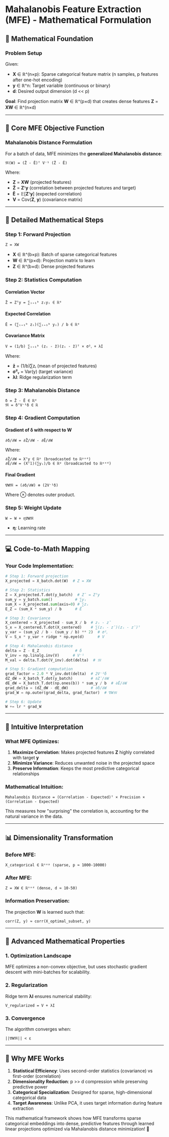 # Mahalanobis Feature Extraction (MFE) - Mathematical Formulation

## 📐 **Mathematical Foundation**

### **Problem Setup**
Given:
- **X** ∈ ℝ^(n×p): Sparse categorical feature matrix (n samples, p features after one-hot encoding)
- **y** ∈ ℝ^n: Target variable (continuous or binary)
- **d**: Desired output dimension (d << p)

**Goal**: Find projection matrix **W** ∈ ℝ^(p×d) that creates dense features **Z** = **XW** ∈ ℝ^(n×d)

---

## 🎯 **Core MFE Objective Function**

### **Mahalanobis Distance Formulation**

For a batch of data, MFE minimizes the **generalized Mahalanobis distance**:

```
𝔐(W) = (Z̄ - Ē)ᵀ V⁻¹ (Z̄ - Ē)
```

Where:
- **Z** = **XW** (projected features)
- **Z̄** = **Z**ᵀ**y** (correlation between projected features and target)
- **Ē** = 𝔼[**Z**ᵀ**y**] (expected correlation)
- **V** = Cov(**Z**, **y**) (covariance matrix)

---

## 🧮 **Detailed Mathematical Steps**

### **Step 1: Forward Projection**
```
Z = XW
```
- **X** ∈ ℝ^(b×p): Batch of sparse categorical features
- **W** ∈ ℝ^(p×d): Projection matrix to learn
- **Z** ∈ ℝ^(b×d): Dense projected features

### **Step 2: Statistics Computation**

#### **Correlation Vector**
```
Z̄ = Zᵀy = ∑ᵢ₌₁ᵇ zᵢyᵢ ∈ ℝᵈ
```

#### **Expected Correlation**
```
Ē = (∑ᵢ₌₁ᵇ zᵢ)(∑ᵢ₌₁ᵇ yᵢ) / b ∈ ℝᵈ
```

#### **Covariance Matrix**
```
V = (1/b) ∑ᵢ₌₁ᵇ (zᵢ - z̄)(zᵢ - z̄)ᵀ × σ²ᵧ + λI
```

Where:
- **z̄** = (1/b)∑zᵢ (mean of projected features)
- **σ²ᵧ** = Var(y) (target variance)
- **λI**: Ridge regularization term

### **Step 3: Mahalanobis Distance**
```
δ = Z̄ - Ē ∈ ℝᵈ
𝔐 = δᵀV⁻¹δ ∈ ℝ
```

### **Step 4: Gradient Computation**

#### **Gradient of δ with respect to W**
```
∂δ/∂W = ∂Z̄/∂W - ∂Ē/∂W
```

Where:
```
∂Z̄/∂W = Xᵀy ∈ ℝᵖ (broadcasted to ℝᵖˣᵈ)
∂Ē/∂W = (Xᵀ𝟙)(∑yᵢ)/b ∈ ℝᵖ (broadcasted to ℝᵖˣᵈ)
```

#### **Final Gradient**
```
∇W𝔐 = (∂δ/∂W) ⊗ (2V⁻¹δ)
```

Where ⊗ denotes outer product.

### **Step 5: Weight Update**
```
W ← W + η∇W𝔐
```
- **η**: Learning rate

---

## 💻 **Code-to-Math Mapping**

### **Your Code Implementation:**

```python
# Step 1: Forward projection
X_projected = X_batch.dot(W)  # Z = XW

# Step 2: Statistics
Z = X_projected.T.dot(y_batch)  # Z̄ = Zᵀy
sum_y = y_batch.sum()          # ∑yᵢ
sum_X = X_projected.sum(axis=0) # ∑zᵢ
E_Z = (sum_X * sum_y) / b      # Ē

# Step 3: Covariance
X_centered = X_projected - sum_X / b  # zᵢ - z̄
S_x = X_centered.T.dot(X_centered)    # ∑(zᵢ - z̄)(zᵢ - z̄)ᵀ
y_var = (sum_y2 / b - (sum_y / b) ** 2)  # σ²ᵧ
V = S_x * y_var + ridge * np.eye(d)      # V

# Step 4: Mahalanobis distance
delta = Z - E_Z                # δ
V_inv = np.linalg.inv(V)      # V⁻¹
M_val = delta.T.dot(V_inv).dot(delta)  # 𝔐

# Step 5: Gradient computation
grad_factor = 2.0 * V_inv.dot(delta)  # 2V⁻¹δ
dZ_dW = X_batch_T.dot(y_batch)        # ∂Z̄/∂W
dE_dW = X_batch_T.dot(np.ones(b)) * sum_y / b  # ∂Ē/∂W
grad_delta = (dZ_dW - dE_dW)          # ∂δ/∂W
grad_W = np.outer(grad_delta, grad_factor)  # ∇W𝔐

# Step 6: Update
W += lr * grad_W
```

---

## 🎯 **Intuitive Interpretation**

### **What MFE Optimizes:**

1. **Maximize Correlation**: Makes projected features **Z** highly correlated with target **y**
2. **Minimize Variance**: Reduces unwanted noise in the projected space
3. **Preserve Information**: Keeps the most predictive categorical relationships

### **Mathematical Intuition:**

```
Mahalanobis Distance = (Correlation - Expected)ᵀ × Precision × (Correlation - Expected)
```

This measures how "surprising" the correlation is, accounting for the natural variance in the data.

---

## 📊 **Dimensionality Transformation**

### **Before MFE:**
```
X_categorical ∈ ℝⁿˣᵖ (sparse, p ≈ 1000-10000)
```

### **After MFE:**
```
Z = XW ∈ ℝⁿˣᵈ (dense, d ≈ 10-50)
```

### **Information Preservation:**
The projection **W** is learned such that:
```
corr(Z, y) ≈ corr(X_optimal_subset, y)
```

---

## 🔬 **Advanced Mathematical Properties**

### **1. Optimization Landscape**
MFE optimizes a non-convex objective, but uses stochastic gradient descent with mini-batches for scalability.

### **2. Regularization**
Ridge term **λI** ensures numerical stability:
```
V_regularized = V + λI
```

### **3. Convergence**
The algorithm converges when:
```
||∇W𝔐|| < ε
```

---

## 🚀 **Why MFE Works**

1. **Statistical Efficiency**: Uses second-order statistics (covariance) vs first-order (correlation)
2. **Dimensionality Reduction**: p >> d compression while preserving predictive power
3. **Categorical Specialization**: Designed for sparse, high-dimensional categorical data
4. **Target Awareness**: Unlike PCA, it uses target information during feature extraction

This mathematical framework shows how MFE transforms sparse categorical embeddings into dense, predictive features through learned linear projections optimized via Mahalanobis distance minimization! 🎯
